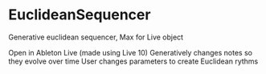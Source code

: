 # EuclideanSequencer
Generative euclidean sequencer, Max for Live object

Open in Ableton Live (made using Live 10)
Generatively changes notes so they evolve over time
User changes parameters to create Euclidean rythms
